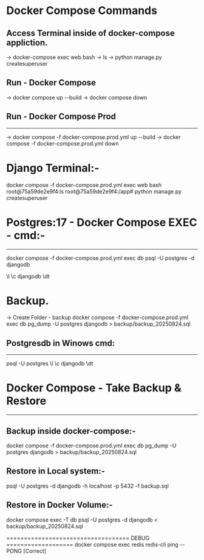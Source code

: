 
# Docker Compose Commands

## Access Terminal inside of docker-compose appliction.
-> docker-compose exec web bash
-> ls
-> python manage.py createsuperuser


## Run - Docker Compose
-> docker compose up --build
-> docker compose down


## Run - Docker Compose Prod
----------------------------
-> docker compose -f docker-compose.prod.yml up --build
-> docker compose -f docker-compose.prod.yml down

# Django Terminal:-
docker compose -f docker-compose.prod.yml exec web bash
root@75a59de2e9f4:ls
root@75a59de2e9f4:/app# python manage.py createsuperuser


# Postgres:17 - Docker Compose EXEC - cmd:-
-------------------------------------------
docker compose -f docker-compose.prod.yml exec db psql -U postgres -d djangodb

\l
\c djangodb
\dt


# Backup.
-> Create Folder - backup
docker compose -f docker-compose.prod.yml exec db pg_dump -U postgres djangodb > backup/backup_20250824.sql


## Postgresdb in Winows cmd:
----------------------------
psql -U postgres
\l
\c djangodb
\dt


# Docker Compose - Take Backup & Restore
----------------------------------------
Backup inside docker-compose:-
------------------------------
docker compose -f docker-compose.prod.yml exec db pg_dump -U postgres djangodb > backup/backup_20250824.sql

Restore in Local system:-
-------------------------
psql -U postgres -d djangodb -h localhost -p 5432 -f backup.sql


Restore in Docker Volume:-
--------------------------
docker compose exec -T db psql -U postgres -d djangodb < backup/backup_20250824.sql







=================================== DEBUG ===================
docker compose exec redis redis-cli ping  -- PONG [Correct]

